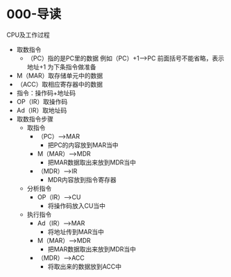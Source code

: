# 000-导读

CPU及工作过程

- 取数指令
    - （PC）指的是PC里的数据 例如（PC）+1——>PC 前面括号不能省略，表示地址+1 为下条指令做准备
- M（MAR）取存储单元中的数据
- （ACC）取相应寄存器中的数据
- 指令：操作码+地址码
- OP（IR）取操作码
- Ad（IR）取地址码
- 取数指令步骤
    - 取指令
        - （PC）——>MAR
            - 把PC的内容放到MAR当中
        - M（MAR）——>MDR
            - 把MAR数据取出来放到MDR当中
        - （MDR）——>IR
            - ​MDR内容放到指令寄存器
    - 分析指令
        - OP（IR）——>CU
            - 将操作码放入CU当中
    - 执行指令
        - Ad（IR）——>MAR
            - 将地址传到MAR当中
        - M（MAR）——>MDR
            - 把MAR数据取出来放到MDR当中
        - （MDR）——>ACC
            - 将取出来的数据放到ACC中
